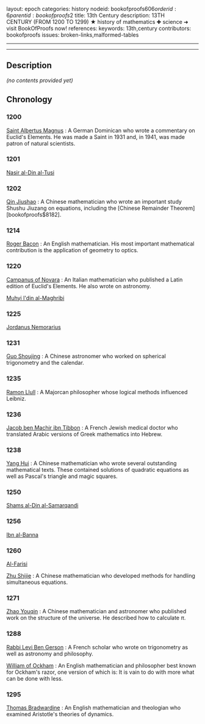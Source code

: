 layout: epoch
categories: history
nodeid: bookofproofs$606
orderid: 6
parentid: bookofproofs$2
title: 13th Century
description: 13TH CENTURY (FROM 1200 TO 1299) ★ history of mathematics ✚ science ➜ visit BookOfProofs now!
references: 
keywords: 13th,century
contributors: bookofproofs
issues: broken-links,malformed-tables

---


---
## Description 
_(no contents provided yet)_

## Chronology
### 1200
<a href="https://mathshistory.st-andrews.ac.uk/Biographies/Albertus/">Saint Albertus Magnus</a>
: A German Dominican who wrote a commentary on Euclid's Elements. He was made a Saint in 1931 and, in 1941, was made patron of natural scientists.

### 1201
<a href="https://mathshistory.st-andrews.ac.uk/Biographies/Al-Tusi_Nasir/">Nasir al-Din al-Tusi</a>

### 1202
<a href="https://mathshistory.st-andrews.ac.uk/Biographies/Qin_Jiushao/">Qin Jiushao</a>
: A Chinese mathematician who wrote an important study Shushu Jiuzang on equations, including the [Chinese Remainder Theorem][bookofproofs$8182].

### 1214
<a href="https://mathshistory.st-andrews.ac.uk/Biographies/Bacon/">Roger Bacon</a>
: An English mathematician. His most important mathematical contribution is the application of geometry to optics.

### 1220
<a href="https://mathshistory.st-andrews.ac.uk/Biographies/Campanus/">Campanus of Novara</a>
: An Italian mathematician who published a Latin edition of Euclid's Elements. He also wrote on astronomy.

<a href="https://mathshistory.st-andrews.ac.uk/Biographies/Al-Maghribi/">Muhyi l&#39;din al-Maghribi</a>

### 1225
<a href="https://mathshistory.st-andrews.ac.uk/Biographies/Jordanus/">Jordanus Nemorarius</a>

### 1231
<a href="https://mathshistory.st-andrews.ac.uk/Biographies/Guo_Shoujing/">Guo Shoujing</a>
: A Chinese astronomer who worked on spherical trigonometry and the calendar.

### 1235
<a href="https://mathshistory.st-andrews.ac.uk/Biographies/Llull/">Ramon Llull</a>
: A Majorcan philosopher whose logical methods influenced Leibniz.

### 1236
<a href="https://mathshistory.st-andrews.ac.uk/Biographies/Tibbon/">Jacob ben Machir ibn Tibbon</a>
: A French Jewish medical doctor who translated Arabic versions of Greek mathematics into Hebrew.

### 1238
<a href="https://mathshistory.st-andrews.ac.uk/Biographies/Yang_Hui/">Yang Hui</a>
: A Chinese mathematician who wrote several outstanding mathematical texts. These contained solutions of quadratic equations as well as Pascal's triangle and magic squares.

### 1250
<a href="https://mathshistory.st-andrews.ac.uk/Biographies/Al-Samarqandi/">Shams al-Din al-Samarqandi</a>

### 1256
<a href="https://mathshistory.st-andrews.ac.uk/Biographies/Al-Banna/">Ibn al-Banna</a>

### 1260
<a href="https://mathshistory.st-andrews.ac.uk/Biographies/Al-Farisi/">Al-Farisi</a>

<a href="https://mathshistory.st-andrews.ac.uk/Biographies/Zhu_Shijie/">Zhu Shijie</a>
: A Chinese mathematician who developed methods for handling simultaneous equations.

### 1271
<a href="https://mathshistory.st-andrews.ac.uk/Biographies/Zhao_Youqin/">Zhao Youqin</a>
: A Chinese mathematician and astronomer who published work on the structure of the universe. He described how to calculate $\pi$.

### 1288
<a href="https://mathshistory.st-andrews.ac.uk/Biographies/Levi/">Rabbi Levi Ben Gerson</a>
: A French scholar who wrote on trigonometry as well as astronomy and philosophy.

<a href="https://mathshistory.st-andrews.ac.uk/Biographies/Ockham/">William of Ockham</a>
: An English mathematician and philosopher best known for Ockham's razor, one version of which is: It is vain to do with more what can be done with less.

### 1295
<a href="https://mathshistory.st-andrews.ac.uk/Biographies/Bradwardine/">Thomas Bradwardine</a>
: An English mathematician and theologian who examined Aristotle's theories of dynamics.

